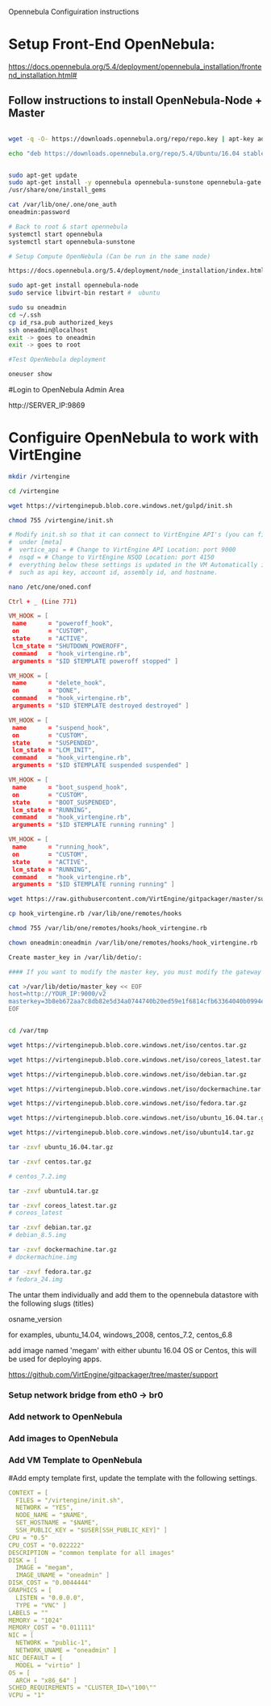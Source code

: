 Opennebula Configuiration instructions

# Setup Front-End OpenNebula:

https://docs.opennebula.org/5.4/deployment/opennebula_installation/frontend_installation.html# 

## Follow instructions to install OpenNebula-Node + Master
~~~bash

wget -q -O- https://downloads.opennebula.org/repo/repo.key | apt-key add -

echo "deb https://downloads.opennebula.org/repo/5.4/Ubuntu/16.04 stable opennebula" > /etc/apt/sources.list.d/opennebula.list


sudo apt-get update
sudo apt-get install -y opennebula opennebula-sunstone opennebula-gate opennebula-flow
/usr/share/one/install_gems

cat /var/lib/one/.one/one_auth
oneadmin:password

# Back to root & start opennebula
systemctl start opennebula
systemctl start opennebula-sunstone

# Setup Compute OpenNebula (Can be run in the same node)

https://docs.opennebula.org/5.4/deployment/node_installation/index.html

sudo apt-get install opennebula-node
sudo service libvirt-bin restart #  ubuntu

sudo su oneadmin
cd ~/.ssh
cp id_rsa.pub authorized_keys
ssh oneadmin@localhost 
exit -> goes to oneadmin 
exit -> goes to root

#Test OpenNebula deployment 

oneuser show 
~~~

#Login to OpenNebula Admin Area

http://SERVER_IP:9869


# Configuire OpenNebula to work with VirtEngine

~~~bash
mkdir /virtengine

cd /virtengine

wget https://virtenginepub.blob.core.windows.net/gulpd/init.sh

chmod 755 /virtengine/init.sh

# Modify init.sh so that it can connect to VirtEngine API's (you can find settings around the bottom)
#  under [meta]
#  vertice_api = # Change to VirtEngine API Location: port 9000
#  nsqd = # Change to VirtEngine NSQD Location: port 4150
#  everything below these settings is updated in the VM Automatically in Deployment.
#  such as api key, account id, assembly id, and hostname.

nano /etc/one/oned.conf 
~~~

~~~conf
Ctrl + _ (Line 771)

VM_HOOK = [
 name      = "poweroff_hook",
 on        = "CUSTOM",
 state     = "ACTIVE",
 lcm_state = "SHUTDOWN_POWEROFF",
 command   = "hook_virtengine.rb",
 arguments = "$ID $TEMPLATE poweroff stopped" ]

VM_HOOK = [
 name      = "delete_hook",
 on        = "DONE",
 command   = "hook_virtengine.rb",
 arguments = "$ID $TEMPLATE destroyed destroyed" ]

VM_HOOK = [
 name      = "suspend_hook",
 on        = "CUSTOM",
 state     = "SUSPENDED",
 lcm_state = "LCM_INIT",
 command   = "hook_virtengine.rb",
 arguments = "$ID $TEMPLATE suspended suspended" ]

VM_HOOK = [
 name      = "boot_suspend_hook",
 on        = "CUSTOM",
 state     = "BOOT_SUSPENDED",
 lcm_state = "RUNNING",
 command   = "hook_virtengine.rb",
 arguments = "$ID $TEMPLATE running running" ]

VM_HOOK = [
 name      = "running_hook",
 on        = "CUSTOM",
 state     = "ACTIVE",
 lcm_state = "RUNNING",
 command   = "hook_virtengine.rb",
 arguments = "$ID $TEMPLATE running running" ]
~~~

~~~bash
wget https://raw.githubusercontent.com/VirtEngine/gitpackager/master/support/hook_virtengine.rb

cp hook_virtengine.rb /var/lib/one/remotes/hooks

chmod 755 /var/lib/one/remotes/hooks/hook_virtengine.rb

chown oneadmin:oneadmin /var/lib/one/remotes/hooks/hook_virtengine.rb

Create master_key in /var/lib/detio/:

#### If you want to modify the master key, you must modify the gateway configuiration file and set your own master key (recommended in production) - /var/lib/detio/virtenginegateway/gateway.conf 

cat >/var/lib/detio/master_key << EOF
host=http://YOUR_IP:9000/v2
masterkey=3b8eb672aa7c8db82e5d34a0744740b20ed59e1f6814cfb63364040b0994ee3f
EOF


cd /var/tmp

wget https://virtenginepub.blob.core.windows.net/iso/centos.tar.gz

wget https://virtenginepub.blob.core.windows.net/iso/coreos_latest.tar.gz

wget https://virtenginepub.blob.core.windows.net/iso/debian.tar.gz

wget https://virtenginepub.blob.core.windows.net/iso/dockermachine.tar.gz

wget https://virtenginepub.blob.core.windows.net/iso/fedora.tar.gz

wget https://virtenginepub.blob.core.windows.net/iso/ubuntu_16.04.tar.gz

wget https://virtenginepub.blob.core.windows.net/iso/ubuntu14.tar.gz

tar -zxvf ubuntu_16.04.tar.gz

tar -zxvf centos.tar.gz 

# centos_7.2.img

tar -zxvf ubuntu14.tar.gz

tar -zxvf coreos_latest.tar.gz
# coreos_latest

tar -zxvf debian.tar.gz 
# debian_8.5.img

tar -zxvf dockermachine.tar.gz 
# dockermachine.img

tar -zxvf fedora.tar.gz 
# fedora_24.img
~~~

The untar them individually and add them to the opennebula datastore with the following slugs (titles)

osname_version

for examples, ubuntu_14.04, windows_2008, centos_7.2, centos_6.8

add image named 'megam' with either ubuntu 16.04 OS or Centos, this will be used for deploying apps.

https://github.com/VirtEngine/gitpackager/tree/master/support


### Setup network bridge from eth0 -> br0
### Add network to OpenNebula
### Add images to OpenNebula
### Add VM Template to OpenNebula

#Add empty template first, update the template with the following settings. 
~~~yaml
CONTEXT = [
  FILES = "/virtengine/init.sh",
  NETWORK = "YES",
  NODE_NAME = "$NAME",
  SET_HOSTNAME = "$NAME",
  SSH_PUBLIC_KEY = "$USER[SSH_PUBLIC_KEY]" ]
CPU = "0.5"
CPU_COST = "0.022222"
DESCRIPTION = "common template for all images"
DISK = [
  IMAGE = "megam",
  IMAGE_UNAME = "oneadmin" ]
DISK_COST = "0.0044444"
GRAPHICS = [
  LISTEN = "0.0.0.0",
  TYPE = "VNC" ]
LABELS = ""
MEMORY = "1024"
MEMORY_COST = "0.011111"
NIC = [
  NETWORK = "public-1",
  NETWORK_UNAME = "oneadmin" ]
NIC_DEFAULT = [
  MODEL = "virtio" ]
OS = [
  ARCH = "x86_64" ]
SCHED_REQUIREMENTS = "CLUSTER_ID=\"100\""
VCPU = "1"
~~~
